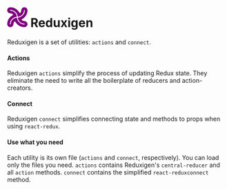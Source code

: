 # ![](/assets/reduxigen-logo.png) Reduxigen

Reduxigen is a set of utilities: `actions` and `connect`.

#### Actions

Reduxigen `actions` simplify the process of updating Redux state. They eliminate the need to write all the boilerplate of reducers and action-creators.

#### Connect

Reduxigen `connect` simplifies connecting state and methods to props when using `react-redux`.

#### Use what you need

Each utility is its own file \(`actions` and `connect`, respectively\). You can load only the files you need. `actions` contains Reduxigen's `central-reducer` and all `action` methods. `connect` contains the simplified `react-reduxconnect` method.

